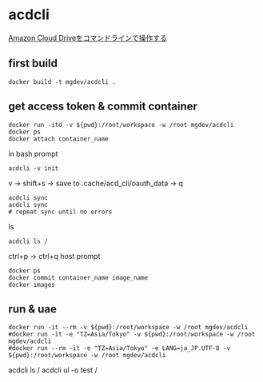 acdcli
========================

[Amazon Cloud Driveをコマンドラインで操作する](http://christina04.hatenablog.com/entry/2016/01/27/015641)

## first build
```
docker build -t mgdev/acdcli .
```

## get access token & commit container
```
docker run -itd -v ${pwd}:/root/workspace -w /root mgdev/acdcli
docker ps
docker attach container_name
```
in bash prompt
```
acdcli -v init
```
v -> shift+s -> save to .cache/acd_cli/oauth_data -> q
```
acdcli sync
acdcli sync
# repeat sync until no errors
```
ls
```
acdcli ls /
```
ctrl+p -> ctrl+q
host prompt
```
docker ps
docker commit container_name image_name
docker images
```


## run & uae
```
docker run -it --rm -v ${pwd}:/root/workspace -w /root mgdev/acdcli
#docker run -it -e "TZ=Asia/Tokyo" -v ${pwd}:/root/workspace -w /root mgdev/acdcli
#docker run --rm -it -e "TZ=Asia/Tokyo" -e LANG=ja_JP.UTF-8 -v ${pwd}:/root/workspace -w /root mgdev/acdcli
```
acdcli ls /
acdcli ul -o test /

